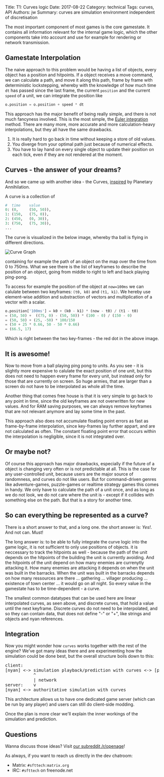 Title: T1: Curves logic
Date: 2017-08-22
Category: technical
Tags: curves, API
Authors: jw
Summary: curves are simulation environment independent of discretisation

The most important component of most games is the core gamestate. It contains all information relevant for the internal game logic, which the other components take into account and use for example for rendering or network transmission.

## Gamestate Interpolation

The naive approach to this problem would be having a list of objects, every object has a position and hitpoints. If a object receives a move command, we can calculate a path, and move it along this path, frame by frame with deterministic lockstepping, whereby with the knowledge of how much time `dt` has passed since the last frame, the current `position` and the current `speed` of a unit, we can integrate the position like

``` python
o.position = o.position + speed * dt
```

This approach has the major benefit of being really simple, and there is not much fancyness involved.
This is the most simple, the [Euler integration](https://en.wikipedia.org/wiki/Euler_method) method.
There are many more, more accurate and more calculation-heavy interpolations, but they all have the same drawbacks.

1. It is really hard to go back in time without keeping a store of old values.
2. You diverge from your optimal path just because of numerical effects.
3. You have to lay hand on every single object to update their position on each tick, even if they are not rendered at the moment.

## Curves - the answer of your dreams?

And so we came up with another idea - the Curves, [inspired](https://blog.forrestthewoods.com/the-tech-of-planetary-annihilation-chronocam-292e3d6b169a#.lmxbu3vld) by Planetary Annihilation.

A curve is a collection of

``` python
#  time    value
0: (0,     (50, 50)),
1: (150,   (75, 0)),
2: (450,   (0, 30)),
3: (750,   (75, 30)),
...
```

The curve is visualized in the below image, whereby tha ball is flying in different directions.

![Curve Graph]({filename}/images/T0001-timeline.png)

containing for example the path of an object on the map over the time from 0 to 750ms.
What we see there is the list of keyframes to describe the position of an object, going from middle to right to left and back playing ping-pong.

To access for example the position of the object at `now=100ms` we can calulate between two keyframes: `(t0, k0)` and `(t1, k1)`. We hereby use element-wise addition and substraction of vectors and multiplication of a vector with a scalar.

``` python
o.position['100ms'] = k0 + (k0 - k1) * (now - t0) / (t1 - t0)
= (50, 50) +  ((75, 0) - (50, 50)) * (100 - 0) / (150 - 0)
= (50, 50) + (25, -50) * 100/150
= (50 + 25 * 0.66, 50 - 50 * 0.66)
= (66.5, 17)
```

Which is right between the two key-frames - the red dot in the above image.

## It is awesome!

Now to move from a ball playing ping pong to units.
As you see - it is slightly more expensive to calulate the exact position of one unit, but this does not need to happen every frame for every unit, but instead only for those that are currently on screen. So huge armies, that are larger than a screen do not have to be interpolated as whole all the time.

Another thing that comes free house is that it is very simple to go back to any point in time, since the old keyframes are not overwritten for new values.
And for RAM saving purposes, we can always remove keyframes that are not relevant anymore and lay some time in the past.

This approach also does not accumulate floating point errors as fast as frame-by-frame interpolation, since key-frames lay further appart, and are not calculated as often.
The constant floating point error that occurs within the interpolation is negligible, since it is not integrated over.

## Or maybe not?

Of course this approach has major drawbacks, especially if the future of a object is changing very often or is not predictable at all. This is the case for any user-controlled unit, because users are the major source of randomness, and curves do not like users.
But for command-driven genres like adventure-games, puzzle-games or realtime strategy games this comes in handy.
We only have to calculate the path of a unit once, and as long as we do not look, we do not care where the unit is - except if it collides with something else on the path. But that is a story for another time.

## So can everything be represented as a curve?

There is a short answer to that, and a long one. the short answer is: *Yes!*. And not can. Must!

The long answer is: to be able to fully integrate the curve logic into the game logic, it is not sufficient to only use positions of objects. it is neccessary to track the hitpoints as well - because the path of the unit depends on the hitpoints of the building the unit is currently avoiding.
And the hitpoints of the unit depend on how many enemies are currenytly attacking it. How many enemies are attacking it depends on when the unit was built in the barracks. When the unit was built in the barracks depends on how many ressources are there ... gathering ... villager producing ... existence of town center ... it would go on all night.
So every value in the gamestate has to be time-dependent - a curve.

The smallest common datatypes that can be used here are linear interpolated curves, as seen above, and discrete curves, that hold a value until the next keyframe.
Discrete curves do not need to be interpolated, and so they can contain data, that does not define "-" or "+", like strings and objects and nyan references.


## Integration

Now you might wonder how `curves` works together with the rest of the engine?
We've got many ideas there and are experimenting how the simulation could be done best,
but the overall structure boils down to this:

<pre>
client:
[nyan] <-> simulation playback/prediction with curves <-> [presenter: gui, renderer, audio]
           ^
           | network
server:    v
[nyan] <-> authoritative simulation with curves
</pre>

This architecture allows us to have one dedicated game server (which can be run by any player)
and users can still do client-side modding.

Once the plan is more clear we'll explain the inner workings of the simulation and prediction.

## Questions

Wanna discuss those ideas? Visit [our subreddit /r/openage](https://reddit.com/r/openage)!

As always, if you want to reach us directly in the dev chatroom:

* Matrix: `#sfttech:matrix.org`
* IRC: `#sfttech` on freenode.net
